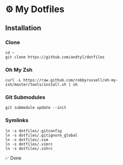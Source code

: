 
# ⚙️  My Dotfiles

## Installation

### Clone
```
cd ~
git clone https://github.com/andtyl/dotfiles
```

### Oh My Zsh
`curl -L https://raw.github.com/robbyrussell/oh-my-zsh/master/tools/install.sh | sh`

### Git Submodules
`git submodule update --init`

### Symlinks
```
ln -s dotfiles/.gitconfig
ln -s dotfiles/.gitignore_global
ln -s dotfiles/.vim
ln -s dotfiles/.vimrc
ln -s dotfiles/.zshrc
```

✅ Done

